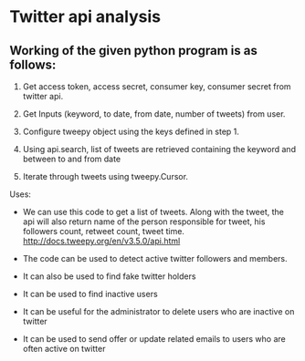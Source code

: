 # Twitter api analysis

## Working of the given python program is as follows:

1. Get access token, access secret, consumer key, consumer secret from twitter
api.

2. Get Inputs (keyword, to date, from date, number of tweets) from user.

3. Configure tweepy object using the keys defined in step 1.

4. Using api.search, list of tweets are retrieved containing the keyword and
between to and from date

5. Iterate through tweets using tweepy.Cursor.

Uses:

- We can use this code to get a list of tweets. Along with the tweet, the api will also
return name of the person responsible for tweet, his followers count, retweet count,
tweet time.
http://docs.tweepy.org/en/v3.5.0/api.html

- The code can be used to detect active twitter followers and members.

- It can also be used to find fake twitter holders

- It can be used to find inactive users

- It can be useful for the administrator to delete users who are inactive on
twitter

- It can be used to send offer or update related emails to users who are often
active on twitter
